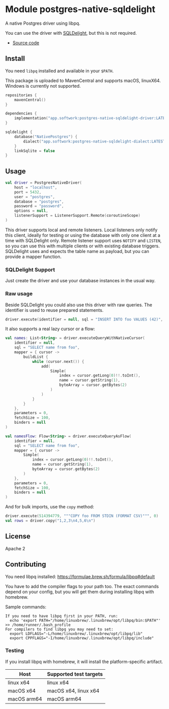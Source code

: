 # Module postgres-native-sqldelight

A native Postgres driver using libpq.

You can use the driver with [SQLDelight](https://github.com/cashapp/sqldelight), but this is not required.

- [Source code](https://github.com/hfhbd/postgres-native-sqldelight)

## Install

You need `libpq` installed and available in your `$PATH`.

This package is uploaded to MavenCentral and supports macOS, linuxX64.
Windows is currently not supported.

````kotlin
repositories {
    mavenCentral()
}

dependencies {
    implementation("app.softwork:postgres-native-sqldelight-driver:LATEST")
}

sqldelight {
    database("NativePostgres") {
        dialect("app.softwork:postgres-native-sqldelight-dialect:LATEST")
    }
    linkSqlite = false
}
````

## Usage

```kotlin
val driver = PostgresNativeDriver(
    host = "localhost",
    port = 5432,
    user = "postgres",
    database = "postgres",
    password = "password",
    options = null,
    listenerSupport = ListenerSupport.Remote(coroutineScope)
)
```

This driver supports local and remote listeners.
Local listeners only notify this client, ideally for testing or using the database with only one client at a time with
SQLDelight only.
Remote listener support uses `NOTIFY` and `LISTEN`, so you can use this with multiple clients or with existing database
triggers.
SQLDelight uses and expects the table name as payload, but you can provide a mapper function.

### SQLDelight Support

Just create the driver and use your database instances in the usual way.

### Raw usage

Beside SQLDelight you could also use this driver with raw queries.
The identifier is used to reuse prepared statements.

```kotlin
driver.execute(identifier = null, sql = "INSERT INTO foo VALUES (42)", parameters = 0, binders = null)
```

It also supports a real lazy cursor or a flow:

```kotlin
val names: List<String> = driver.executeQueryWithNativeCursor(
    identifier = null,
    sql = "SELECT name from foo",
    mapper = { cursor ->
        buildList {
            while (cursor.next()) {
                add(
                    Simple(
                        index = cursor.getLong(0)!!.toInt(),
                        name = cursor.getString(1),
                        byteArray = cursor.getBytes(2)
                    )
                )
            }
        }
    },
    parameters = 0,
    fetchSize = 100,
    binders = null
)

val namesFlow: Flow<String> = driver.executeQueryAsFlow(
    identifier = null,
    sql = "SELECT name from foo",
    mapper = { cursor ->
        Simple(
            index = cursor.getLong(0)!!.toInt(),
            name = cursor.getString(1),
            byteArray = cursor.getBytes(2)
        )
    },
    parameters = 0,
    fetchSize = 100,
    binders = null
)
```

And for bulk imports, use the `copy` method:

```kotlin
driver.execute(514394779, """COPY foo FROM STDIN (FORMAT CSV)""", 0)
val rows = driver.copy("1,2,3\n4,5,6\n")
```

## License

Apache 2

## Contributing

You need libpq installed: https://formulae.brew.sh/formula/libpq#default

You have to add the compiler flags to your path too.
The exact commands depend on your config, but you will get them during installing libpq with homebrew.

Sample commands:

```
If you need to have libpq first in your PATH, run:
  echo 'export PATH="/home/linuxbrew/.linuxbrew/opt/libpq/bin:$PATH"' >> /home/runner/.bash_profile
For compilers to find libpq you may need to set:
  export LDFLAGS="-L/home/linuxbrew/.linuxbrew/opt/libpq/lib"
  export CPPFLAGS="-I/home/linuxbrew/.linuxbrew/opt/libpq/include"
```

### Testing

If you install libpq with homebrew, it will install the platform-specific artifact.

| Host        | Supported test targets |
|-------------|------------------------|
| linux x64   | linux x64              |
| macOS x64   | macOS x64, linux x64   |
| macOS arm64 | macOS arm64            |
